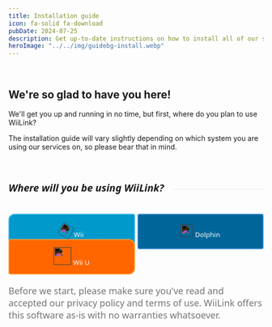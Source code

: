```yaml
---
title: Installation guide
icon: fa-solid fa-download
pubDate: 2024-07-25
description: Get up-to-date instructions on how to install all of our services!
heroImage: "../../img/guidebg-install.webp"
---
```


<br>

## We're so glad to have you here!

We'll get you up and running in no time, but first, where do you plan to use WiiLink?

<l class="notice info fullwidth">The installation guide will vary slightly depending on which system you are using our services on, so please bear that in mind.</l>

</br>
<div style="display: flex; gap:8px; align-items: center;">
  <h5 style="font-family: system-ui; font-size:20px;">Where will you be using WiiLink?</h5>
  <hr style="flex-grow: 1; border: none; opacity:0.1; border-top: 2px solid var(--color); margin-left: 10px">
</div>
<div style="display:grid; grid-template-columns:repeat(auto-fit, minmax(200px, 1fr));  margin-bottom:50px; gap:5px; flex-wrap:nowrap; position:relative;">
  <div style="width:100%; height:40px; margin-top:5px; position:relative;">
    <a href="./wii">
      <button type="button" style="width:100%; height:70px; color:white !important; font-family:system-ui; border-radius:12px 4px 4px 12px; background-color:#0099CC; border:2px solid #33B5E5; transition: all 0.3s ease;" class="btn1 btn btn-primary">
        <img src="../../img/wiimote.webp" style="rotate:30deg; filter:invert(1);" height="25px"> Wii
      </button>
    </a>
  </div>
  <div style="width:100%; height:40px; margin-top:5px; position:relative;">
    <a href="./dolphin">
      <button type="button" style="width:100%; height:70px; color:white !important; font-family:system-ui; border-radius:4px 4px 4px 4px; background-color:#006699; border:2px solid #3388CC; transition: all 0.3s ease;" class="btn1 btn btn-primary">
        <img src="../../img/dolphin.webp" style="filter:invert(1);" height="25px"> Dolphin
      </button>
    </a>
  </div>
  <div style="width:100%; height:40px; margin-top:5px; position:relative;">
    <a href="./vwii">
      <button type="button" style="width:100%; height:70px; color:white !important; font-family:system-ui; border-radius:4px 12px 12px 4px; background-color:#FF6600; border:2px solid #FF9933; transition: all 0.3s ease;" class="btn1 btn btn-primary">
        <img src="../../img/gamepad.webp" style="filter:invert(1);" height="35px"> Wii U
      </button>
    </a>
  </div>
</div>
<span style="filter:opacity(0.6); font-size:18px; font-family:system-ui;">
Before we start, please make sure you've read and accepted our privacy policy and terms of use. WiiLink offers this software as-is with no warranties whatsoever.
</span>

<br><br><br>

<style>
  .btn1:hover {
    filter: brightness(0.9);
  }
  .btn1:active {
    filter: brightness(0.8);
    transform: scale(0.98);
  }
</style>
</div>
